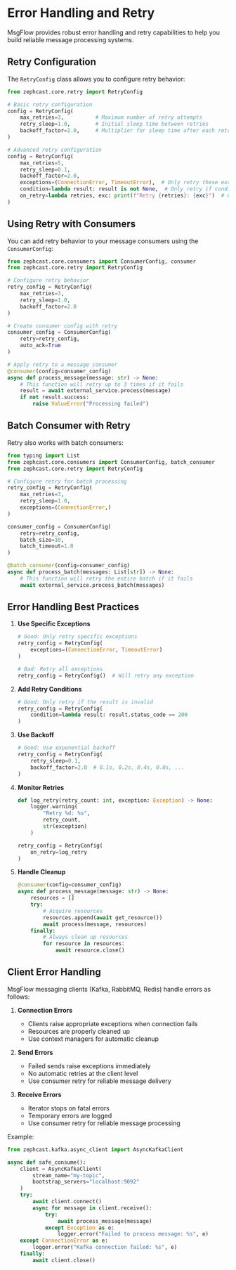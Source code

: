 # Error Handling and Retry

MsgFlow provides robust error handling and retry capabilities to help you build reliable message processing systems.

## Retry Configuration

The `RetryConfig` class allows you to configure retry behavior:

```python
from zephcast.core.retry import RetryConfig

# Basic retry configuration
config = RetryConfig(
    max_retries=3,          # Maximum number of retry attempts
    retry_sleep=1.0,        # Initial sleep time between retries
    backoff_factor=2.0,     # Multiplier for sleep time after each retry
)

# Advanced retry configuration
config = RetryConfig(
    max_retries=5,
    retry_sleep=0.1,
    backoff_factor=2.0,
    exceptions=(ConnectionError, TimeoutError),  # Only retry these exceptions
    condition=lambda result: result is not None,  # Only retry if condition is False
    on_retry=lambda retries, exc: print(f"Retry {retries}: {exc}")  # Callback on each retry
)
```

## Using Retry with Consumers

You can add retry behavior to your message consumers using the `ConsumerConfig`:

```python
from zephcast.core.consumers import ConsumerConfig, consumer
from zephcast.core.retry import RetryConfig

# Configure retry behavior
retry_config = RetryConfig(
    max_retries=3,
    retry_sleep=1.0,
    backoff_factor=2.0
)

# Create consumer config with retry
consumer_config = ConsumerConfig(
    retry=retry_config,
    auto_ack=True
)

# Apply retry to a message consumer
@consumer(config=consumer_config)
async def process_message(message: str) -> None:
    # This function will retry up to 3 times if it fails
    result = await external_service.process(message)
    if not result.success:
        raise ValueError("Processing failed")
```

## Batch Consumer with Retry

Retry also works with batch consumers:

```python
from typing import List
from zephcast.core.consumers import ConsumerConfig, batch_consumer
from zephcast.core.retry import RetryConfig

# Configure retry for batch processing
retry_config = RetryConfig(
    max_retries=3,
    retry_sleep=1.0,
    exceptions=(ConnectionError,)
)

consumer_config = ConsumerConfig(
    retry=retry_config,
    batch_size=10,
    batch_timeout=1.0
)

@batch_consumer(config=consumer_config)
async def process_batch(messages: List[str]) -> None:
    # This function will retry the entire batch if it fails
    await external_service.process_batch(messages)
```

## Error Handling Best Practices

1. **Use Specific Exceptions**
   ```python
   # Good: Only retry specific exceptions
   retry_config = RetryConfig(
       exceptions=(ConnectionError, TimeoutError)
   )

   # Bad: Retry all exceptions
   retry_config = RetryConfig()  # Will retry any exception
   ```

2. **Add Retry Conditions**
   ```python
   # Good: Only retry if the result is invalid
   retry_config = RetryConfig(
       condition=lambda result: result.status_code == 200
   )
   ```

3. **Use Backoff**
   ```python
   # Good: Use exponential backoff
   retry_config = RetryConfig(
       retry_sleep=0.1,
       backoff_factor=2.0  # 0.1s, 0.2s, 0.4s, 0.8s, ...
   )
   ```

4. **Monitor Retries**
   ```python
   def log_retry(retry_count: int, exception: Exception) -> None:
       logger.warning(
           "Retry %d: %s",
           retry_count,
           str(exception)
       )

   retry_config = RetryConfig(
       on_retry=log_retry
   )
   ```

5. **Handle Cleanup**
   ```python
   @consumer(config=consumer_config)
   async def process_message(message: str) -> None:
       resources = []
       try:
           # Acquire resources
           resources.append(await get_resource())
           await process(message, resources)
       finally:
           # Always clean up resources
           for resource in resources:
               await resource.close()
   ```

## Client Error Handling

MsgFlow messaging clients (Kafka, RabbitMQ, Redis) handle errors as follows:

1. **Connection Errors**
   - Clients raise appropriate exceptions when connection fails
   - Resources are properly cleaned up
   - Use context managers for automatic cleanup

2. **Send Errors**
   - Failed sends raise exceptions immediately
   - No automatic retries at the client level
   - Use consumer retry for reliable message delivery

3. **Receive Errors**
   - Iterator stops on fatal errors
   - Temporary errors are logged
   - Use consumer retry for reliable message processing

Example:

```python
from zephcast.kafka.async_client import AsyncKafkaClient

async def safe_consume():
    client = AsyncKafkaClient(
        stream_name="my-topic",
        bootstrap_servers="localhost:9092"
    )
    try:
        await client.connect()
        async for message in client.receive():
            try:
                await process_message(message)
            except Exception as e:
                logger.error("Failed to process message: %s", e)
    except ConnectionError as e:
        logger.error("Kafka connection failed: %s", e)
    finally:
        await client.close()
```
